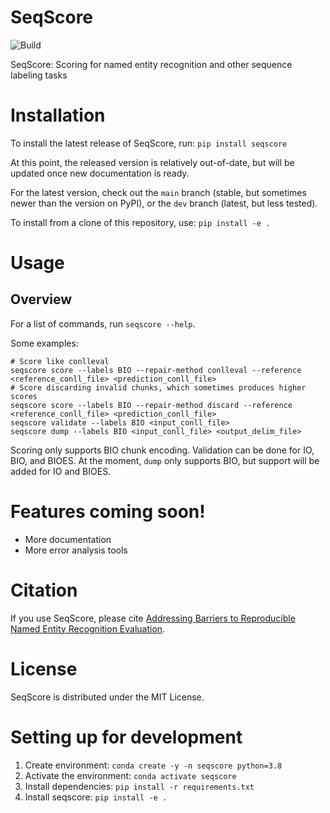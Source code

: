 # SeqScore
![Build](https://github.com/bltlab/seqscore/actions/workflows/main.yml/badge.svg)

SeqScore: Scoring for named entity recognition and other sequence labeling tasks


# Installation

To install the latest release of SeqScore, run:
`pip install seqscore`

At this point, the released version is relatively out-of-date, but
will be updated once new documentation is ready.

For the latest version, check out the `main` branch (stable, but
sometimes newer than the version on PyPI), or the `dev` branch
(latest, but less tested).

To install from a clone of this repository, use:
`pip install -e .`


# Usage

## Overview

For a list of commands, run `seqscore --help`.

Some examples:
```
# Score like conlleval
seqscore score --labels BIO --repair-method conlleval --reference <reference_conll_file> <prediction_conll_file>
# Score discarding invalid chunks, which sometimes produces higher scores
seqscore score --labels BIO --repair-method discard --reference <reference_conll_file> <prediction_conll_file>
seqscore validate --labels BIO <input_conll_file>
seqscore dump --labels BIO <input_conll_file> <output_delim_file>
```

Scoring only supports BIO chunk encoding. Validation can be done for IO, BIO, and BIOES.
At the moment, `dump` only supports BIO, but support will be added for IO and BIOES.


# Features coming soon!

* More documentation
* More error analysis tools


# Citation

If you use SeqScore, please cite
[Addressing Barriers to Reproducible Named Entity Recognition Evaluation](https://arxiv.org/abs/2107.14154).


# License

SeqScore is distributed under the MIT License.


# Setting up for development

1. Create environment: `conda create -y -n seqscore python=3.8`
2. Activate the environment: `conda activate seqscore`
3. Install dependencies: `pip install -r requirements.txt`
4. Install seqscore: `pip install -e .`
